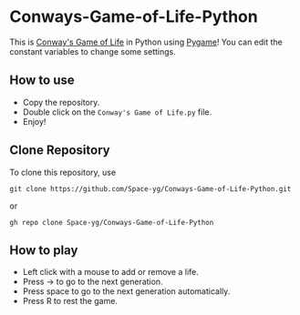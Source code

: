 # Conways-Game-of-Life-Python
This is [Conway's Game of Life](https://en.wikipedia.org/wiki/Conway%27s_Game_of_Life) in Python using [Pygame](https://www.pygame.org/news)! You can edit the constant variables to change some settings.
## How to use
- Copy the repository.
- Double click on the `Conway's Game of Life.py` file.
- Enjoy!
## Clone Repository
To clone this repository, use
```
git clone https://github.com/Space-yg/Conways-Game-of-Life-Python.git
```
or
```
gh repo clone Space-yg/Conways-Game-of-Life-Python
```
## How to play
- Left click with a mouse to add or remove a life.
- Press → to go to the next generation.
- Press space to go to the next generation automatically.
- Press R to rest the game.
